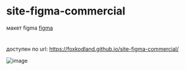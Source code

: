 # site-figma-commercial
макет figma <a href="https://www.figma.com/file/itLZTR40JOnN7QPdacruej/Client-First-Template-9---Webflow-Agency-(Community)?node-id=0-1&t=hc2hExIkqcb8b1Ox-0">figma</a>
# 
доступен по url: https://foxkodland.github.io/site-figma-commercial/

![image](https://user-images.githubusercontent.com/102648390/230964180-10c3a73c-87c0-4af9-9c88-7f9130ab19c3.png)
